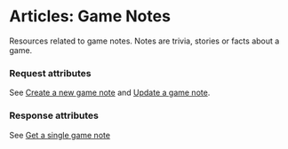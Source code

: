 # <a name="game_notes_intro"></a>Articles: Game Notes

Resources related to game notes. Notes are trivia, stories or facts about a game.

### Request attributes

See [Create a new game note](#game_notes_create) and [Update a game note](#game_notes_update).

### Response attributes

See [Get a single game note](#game_notes_show)
